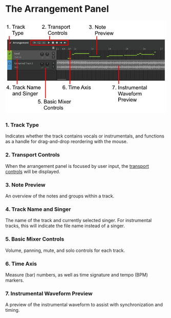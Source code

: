 # The Arrangement Panel

![The Arrangement Panel](/img/workspace/arrangement.png)

### 1. Track Type
Indicates whether the track contains vocals or instrumentals, and functions as a handle for drag-and-drop reordering with the mouse.

### 2. Transport Controls
When the arrangement panel is focused by user input, the [transport controls](../quickstart/playback.md) will be displayed.

### 3. Note Preview
An overview of the notes and groups within a track.

### 4. Track Name and Singer
The name of the track and currently selected singer. For instrumental tracks, this will indicate the file name instead of a singer.

### 5. Basic Mixer Controls
Volume, panning, mute, and solo controls for each track.

### 6. Time Axis
Measure (bar) numbers, as well as time signature and tempo (BPM) markers.

### 7. Instrumental Waveform Preview
A preview of the instrumental waveform to assist with synchronization and timing.
